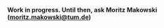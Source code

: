 **Work in progress. Until then, ask Moritz Makowski ([moritz.makowski@tum.de](mailto:moritz.makowski@tum.de))**
